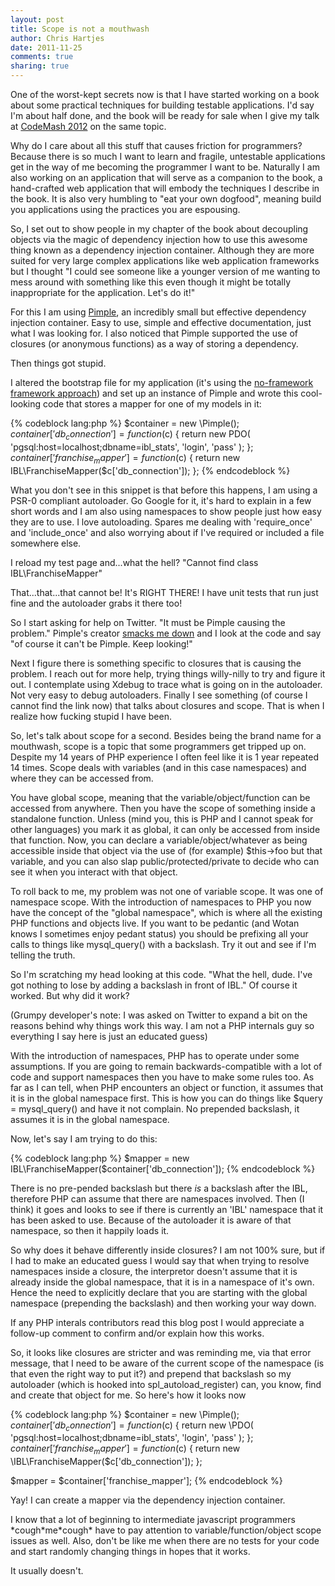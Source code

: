 ```yaml
---
layout: post
title: Scope is not a mouthwash 
author: Chris Hartjes
date: 2011-11-25
comments: true 
sharing: true 
---
```

One of the worst-kept secrets now is that I have started working on a book
about some practical techniques for building testable applications. I'd
say I'm about half done, and the book will be ready for sale
when I give my talk at [CodeMash 2012](http://codemash.org) on the same topic.

Why do I care about all this stuff that causes friction for programmers?
Because there is so much I want to learn and fragile, untestable applications
get in the way of me becoming the programmer I want to be. Naturally I am also
working on an application that will serve as a companion to the book, a hand-crafted
web application that will embody the techniques I describe in the book. It is also
very humbling to "eat your own dogfood", meaning build you applications using
the practices you are espousing.

So, I set out to show people in my chapter of the book about decoupling objects
via the magic of dependency injection how to use this awesome thing known as a
dependency injection container. Although they are more suited for very large
complex applications like web application frameworks but I thought "I could
see someone like a younger version of me wanting to mess around with something
like this even though it might be totally inappropriate for the application.
Let's do it!"

For this I am using [Pimple](http://pimple.sensiolabs.org), an incredibly small
but effective dependency injection container. Easy to use, simple and effective
documentation, just what I was looking for. I also noticed that Pimple supported
the use of closures (or anonymous functions) as a way of storing a dependency.

Then things got stupid.

I altered the bootstrap file for my application (it's using the [no-framework framework approach](http://toys.lerdorf.com/archives/38-The-no-framework-PHP-MVC-framework.html)) and set up an instance of Pimple and wrote this cool-looking code that stores
a mapper for one of my models in it:

{% codeblock lang:php %}
$container = new \Pimple();
$container['db_connection'] = function ($c) {
    return new PDO(
        'pgsql:host=localhost;dbname=ibl_stats', 
        'login',
        'pass'
    );
};
$container['franchise_mapper'] = function ($c) {
    return new IBL\FranchiseMapper($c['db_connection']);
};
{% endcodeblock %}

What you don't see in this snippet is that before this happens, I am using a PSR-0
compliant autoloader. Go Google for it, it's hard to explain in a few short words
and I am also using namespaces to show people just how easy they are to use. I 
love autoloading. Spares me dealing with 'require\_once' and 'include\_once' and also worrying
about if I've required or included a file somewhere else.

I reload my test page and...what the hell? "Cannot find class IBL\FranchiseMapper"

That...that...that cannot be! It's RIGHT THERE! I have unit tests that run just fine
and the autoloader grabs it there too!

So I start asking for help on Twitter. "It must be Pimple causing the problem." Pimple's
creator [smacks me down](https://twitter.com/#!/fabpot/status/139706391777648640) and
I look at the code and say "of course it can't be Pimple. Keep looking!"

Next I figure there is something specific to closures that is causing the problem. I reach
out for more help, trying things willy-nilly to try and figure it out. I contemplate using
Xdebug to trace what is going on in the autoloader. Not very easy to debug autoloaders. 
Finally I see something (of course I cannot find the link now) that talks about closures
and scope. That is when I realize how fucking stupid I have been.

So, let's talk about scope for a second. Besides being the brand name for a mouthwash, scope
is a topic that some programmers get tripped up on. Despite my 14 years of PHP experience I often
feel like it is 1 year repeated 14 times. Scope deals with variables (and in this case namespaces)
and where they can be accessed from.

You have global scope, meaning that the variable/object/function can be accessed from anywhere.
Then you have the scope of something inside a standalone function. Unless (mind you, this is PHP
and I cannot speak for other languages) you mark it as global, it can only be accessed from 
inside that function. Now, you can declare a variable/object/whatever as being accessible inside
that object via the use of (for example) $this->foo but that variable, and you can also slap
public/protected/private to decide who can see it when you interact with that object.

To roll back to me, my problem was not one of variable scope. It was one of namespace scope. With
the introduction of namespaces to PHP you now have the concept of the "global namespace", which is
where all the existing PHP functions and objects live. If you want to be pedantic (and Wotan knows
I sometimes enjoy pedant status) you should be prefixing all your calls to things like 
mysql\_query() with a backslash. Try it out and see if I'm telling the truth.

So I'm scratching my head looking at this code. "What the hell, dude. I've got nothing to lose
by adding a backslash in front of IBL." Of course it worked. But why did it work? 

(Grumpy developer's note: I was asked on Twitter to expand a bit on the reasons behind why
things work this way. I am not a PHP internals guy so everything I say here is
just an educated guess)

With the introduction of namespaces, PHP has to operate under some assumptions. If
you are going to remain backwards-compatible with a lot of code and support namespaces
then you have to make some rules too. As far as I can tell, when PHP encounters an object
or function, it assumes that it is in the global namespace first. This is how you can do
things like $query = mysql\_query() and have it not complain. No prepended backslash, it
assumes it is in the global namespace.

Now, let's say I am trying to do this:

{% codeblock lang:php %}
$mapper = new IBL\FranchiseMapper($container['db\_connection']);
{% endcodeblock %}

There is no pre-pended backslash but there *is* a backslash after the IBL, therefore PHP can
assume that there are namespaces involved. Then (I think) it goes and looks to see if
there is currently an 'IBL' namespace that it has been asked to use. Because of the autoloader
it is aware of that namespace, so then it happily loads it. 

So why does it behave differently inside closures? I am not 100% sure, but if I had to
make an educated guess I would say that when trying to resolve namespaces inside
a closure, the interpretor doesn't assume that it is already inside the global namespace,
that it is in a namespace of it's own. Hence the need to explicitly declare that you
are starting with the global namespace (prepending the backslash) and then working
your way down.

If any PHP interals contributors read this blog post I would appreciate a follow-up 
comment to confirm and/or explain how this works.

So, it looks like closures are stricter and was reminding me, via that error message, 
that I need to be aware
of the current scope of the namespace (is that even the right way to put it?) 
and prepend that backslash so my autoloader (which is hooked into spl\_autoload\_register)
can, you know, find and create that object for me. So here's how it looks now

{% codeblock lang:php %}
$container = new \Pimple();
$container['db_connection'] = function ($c) {
    return new \PDO(
        'pgsql:host=localhost;dbname=ibl_stats', 
        'login',
        'pass' 
    );
};
$container['franchise_mapper'] = function ($c) {
    return new \IBL\FranchiseMapper($c['db_connection']);
};

$mapper = $container['franchise_mapper'];
{% endcodeblock %}

Yay! I can create a mapper via the dependency injection container.

I know that a lot of beginning to intermediate javascript programmers \*cough\*me\*cough\* have
to pay attention to variable/function/object scope issues as well. Also, don't be like me when
there are no tests for your code and start randomly changing things in hopes that it works.

It usually doesn't.

